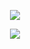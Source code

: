<p align="center" > 
<img src="https://github.com/Sebastian-Zok/EcoScan-MESH2021/blob/main/img/Logo.png">
</p>

<p align="center" > 
<img src="https://github.com/Sebastian-Zok/EcoScan-MESH2021/blob/main/img/mesha.png">
</p>

